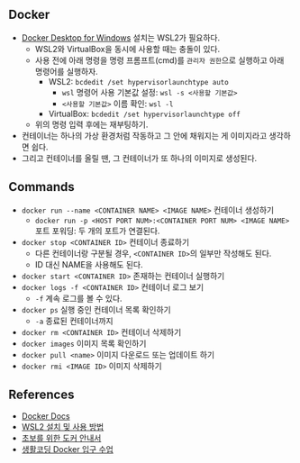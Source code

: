 ## Docker

- [Docker Desktop for Windows](https://hub.docker.com/editions/community/docker-ce-desktop-windows/) 설치는 WSL2가 필요하다.
  - WSL2와 VirtualBox을 동시에 사용할 때는 충돌이 있다.
  - 사용 전에 아래 명령을 명령 프롬프트(cmd)를 `관리자 권한`으로 실행하고 아래 명령어를 실행하자.
    - WSL2: `bcdedit /set hypervisorlaunchtype auto`
      - `wsl` 명령어 사용 기본값 설정: `wsl -s <사용할 기본값>`
      - `<사용할 기본값>` 이름 확인: `wsl -l`
    - VirtualBox: `bcdedit /set hypervisorlaunchtype off`
  - 위의 명령 입력 후에는 재부팅하기.
- 컨테이너는 하나의 가상 환경처럼 작동하고 그 안에 채워지는 게 이미지라고 생각하면 쉽다.
- 그리고 컨테이너를 올릴 땐, 그 컨테이너가 또 하나의 이미지로 생성된다.

## Commands

- `docker run --name <CONTAINER NAME> <IMAGE NAME>` 컨테이너 생성하기
  - `docker run -p <HOST PORT NUM>:<CONTAINER PORT NUM> <IMAGE NAME>` 포트 포워딩: 두 개의 포트가 연결된다.
- `docker stop <CONTAINER ID>` 컨테이너 종료하기
  - 다른 컨테이너랑 구분될 경우, `<CONTAINER ID>`의 일부만 작성해도 된다.
  - ID 대신 NAME을 사용해도 된다.
- `docker start <CONTAINER ID>` 존재하는 컨테이너 실행하기
- `docker logs -f <CONTAINER ID>` 컨테이너 로그 보기
  - `-f` 계속 로그를 볼 수 있다.
- `docker ps` 실행 중인 컨테이너 목록 확인하기
  - `-a` 종료된 컨테이너까지
- `docker rm <CONTAINER ID>` 컨테이너 삭제하기
- `docker images` 이미지 목록 확인하기
- `docker pull <name>` 이미지 다운로드 또는 업데이트 하기
- `docker rmi <IMAGE ID>` 이미지 삭제하기

## References

- [Docker Docs](https://docs.docker.com/engine/reference/run/)
- [WSL2 설치 및 사용 방법](https://www.44bits.io/ko/post/wsl2-install-and-basic-usage)
- [초보를 위한 도커 안내서](https://subicura.com/2017/01/19/docker-guide-for-beginners-1.html)
- [생활코딩 Docker 입구 수업](https://youtube.com/playlist?list=PLuHgQVnccGMDeMJsGq2O-55Ymtx0IdKWf)
